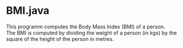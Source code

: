 # BMI.java

This programm computes the Body Mass Index (BMI) of a person.  
The BMI is computed by dividing the weight of a person (in kgs) by the square of the height of the person in metres.
